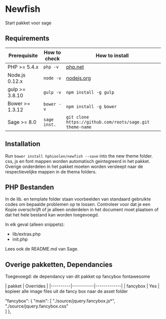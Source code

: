 # Newfish
Start pakket voor sage


## Requirements

| Prerequisite    | How to check | How to install
| --------------- | ------------ | ------------- |
| PHP >= 5.4.x    | `php -v`     | [php.net](http://php.net/manual/en/install.php) |
| Node.js 0.12.x  | `node -v`    | [nodejs.org](http://nodejs.org/) |
| gulp >= 3.8.10  | `gulp -v`    | `npm install -g gulp` |
| Bower >= 1.3.12 | `bower -v`   | `npm install -g bower` |
| Sage >= 8.0     | `sage inst.` | `git clone https://github.com/roots/sage.git theme-name` |

## Installation

Run `bower install hphioolen/newfish --save` into the new theme folder. css, js en font mappen worden automatisch geintegreerd in het pakket.
Overige onderdelen in het pakket moeten worden versleept naar de respectievelijke mappen in de thema folders. 

## PHP Bestanden
In de lib. en template folder staan voorbeelden van standaard gebruikte codes om bepaalde problemen op te lossen.
Controleer voor dat je een Kopie overschrijft of je alleen onderdelen in het document moet plaatsen of dat het hele bestand kan worden toegevoegd.

In elk geval (alleen snippets):
- lib/extras.php
- init.php

Lees ook de README.md van Sage.

## Overige pakketten, Dependancies
Toegevoegd: de dependancy van dit pakket op 
fancybox
fontawesome

| pakket   | Overrides | 
|----------|-----------|-------------|
| fancybox | Yes       | kopieer alle image files uit de fancy box naar de asset folder

"fancybox": {
      "main": [
        "./source/jquery.fancybox.js*",
        "./source/jquery.fancybox.css"     
      ]
    },






